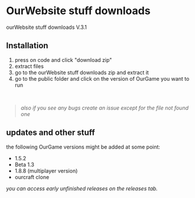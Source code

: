 # OurWebsite stuff downloads
ourWebsite stuff downloads V.3.1

## Installation
1. press on code and click "download zip"
2. extract files
3. go to the ourWebsite stuff downloads zip and extract it
4. go to the public folder and click on the version of OurGame you want to run
<br>

> *also if you see any bugs create an issue except for the file not found one*

## updates and other stuff

the following OurGame versions might be added at some point:
- 1.5.2
- Beta 1.3
- 1.8.8 (multiplayer version)
- ourcraft clone

*you can access early unfinished releases on the releases tab.*

<!--patched so no more updates probably-->
